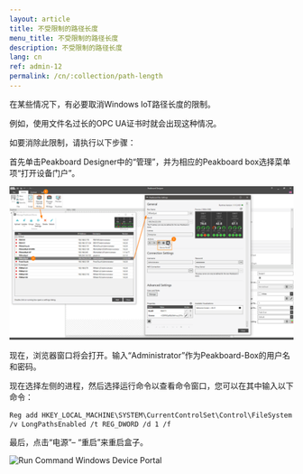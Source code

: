 ```yaml
---
layout: article
title: 不受限制的路径长度
menu_title: 不受限制的路径长度
description: 不受限制的路径长度
lang: cn
ref: admin-12
permalink: /cn/:collection/path-length
---
```


在某些情况下，有必要取消Windows IoT路径长度的限制。

例如，使用文件名过长的OPC UA证书时就会出现这种情况。

如要消除此限制，请执行以下步骤：

首先单击Peakboard Designer中的“管理”，并为相应的Peakboard box选择菜单项“打开设备门户”。

![Manage Dialog Open Device Portal](/assets/images/admin/pathlength/manage-dialog-open-device-portal.png)

现在，浏览器窗口将会打开。输入“Administrator”作为Peakboard-Box的用户名和密码。

现在选择左侧的进程，然后选择运行命令以查看命令窗口，您可以在其中输入以下命令：

```
Reg add HKEY_LOCAL_MACHINE\SYSTEM\CurrentControlSet\Control\FileSystem /v LongPathsEnabled /t REG_DWORD /d 1 /f
```

最后，点击“电源”– “重启”来重启盒子。

![Run Command Windows Device Portal](/assets/images/admin/pathlength/run-command-windows-device-portal.png)
